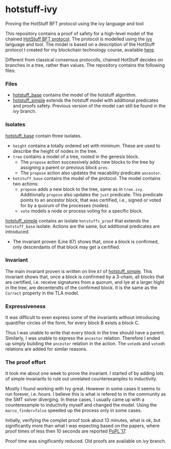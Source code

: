 # hotstuff-ivy
Proving the HotStuff BFT protocol using the ivy language and tool

This repository contains a proof of safety for a high-level model of the chained [HotStuff BFT protocol](https://arxiv.org/abs/1803.05069).
The protocol is modelled using the [ivy](http://microsoft.github.io/ivy/) language and tool.
The model is based on a description of the HotStuff protocol I created for my blockchain technology course, available [here](https://ux.uis.no/~ljehl/pdf/hotStuffExplained.pdf).

Different from classical consensus protocolls, chained HotStuff decides on branches in a tree, rather than values.
The repository contains the following files:

### Files

* [hotstuff_base](hotstuff_base.ivy) contains the model of the hotstuff algorithm.
* [hotstuff_simple](hotstuff_simple.ivy) extends the hotstuff model with additional predicates and proofs safety.
Previous version of the model can still be found in the *ivy* branch.

### Isolates

[hotstuff_base](hotstuff_base.ivy) contain three isolates. 
* `height` contains a totally ordered set with minimum. These are used to describe the height of nodes in the tree.
* `tree` contains a model of a tree, rooted in the genesis block. 
  - The `propose` action successively adds new blocks to the tree by assigning a parent or previous block `prev`. 
  - The `propose` action also updates the reacability predicate `ancestor`.
* `hotstuff_base` contains the model of the protocol. The model contains two actions:
  - `propose` adds a new block to the tree, same as in `tree.ivy`.  Additionally `propose` also updates the `just` predicate. This predicate points to an ancestor block, that was certified, i.e., signed or voted for by a quorum of the processes (nodes).
  - `vote` models a node or process voting for a specific block.

[hotstuff_simple](hotstuff_simple.ivy) contains an isolate `hotstuffs_proof` that extends the `hotstuff_base` isolate.
Actions are the same, but additional predicates are introduced.
  - The invariant proven (Line 87) shows that, once a block is confirmed, only descendants of that block may get a certified.

### Invariant
The main invariant proven is written on line `87` of [hotstuff_simple](hotstuff_simple.ivy).
This invariant shows that, once a block is confirmed by a 3-chain, all blocks that are certified, i.e. receive signatures from a quorum, and lye at a larger hight in the tree, are decentendts of the confirmed block. It is the same as the `Correct` property in the TLA model.

### Expressiveness
It was difficult to even express some of the invariants without introducing quantifier circles of the form, for every block B exists a block C.

Thus I was unable to write that every block in the tree should have a parent.
Similarly, I was unable to express the `ancestor` relation.
Therefore I ended up simply building the `ancestor` relation in the action.
The `votedb` and `votedh` relations are added for similar reasons.

### The proof effort
It took me about one week to prove the invariant.
I started of by adding lots of simple invariants to rule out unrelated counterexamples to inductivity.

Mostly I found working with Ivy great. 
However in some cases it seems to run forever, i.e. hours. I believe this is what is refered to in the community as the SMT solver diverging.
In these cases, I usually came up with a counterexample to inductivity myself and changed the model. Using the `marco_finder=false` speeded up the process only in some cases.

Initially, verifying the complet proof took about 13 minutes, what is ok, but significantly more than what I was expecting based on the papers, where proof times of less then 10 seconds are reported [PoPL`17](https://dl.acm.org/doi/abs/10.1145/3140568).

Proof time was singificantly reduced. Old proofs are available on *ivy* branch.